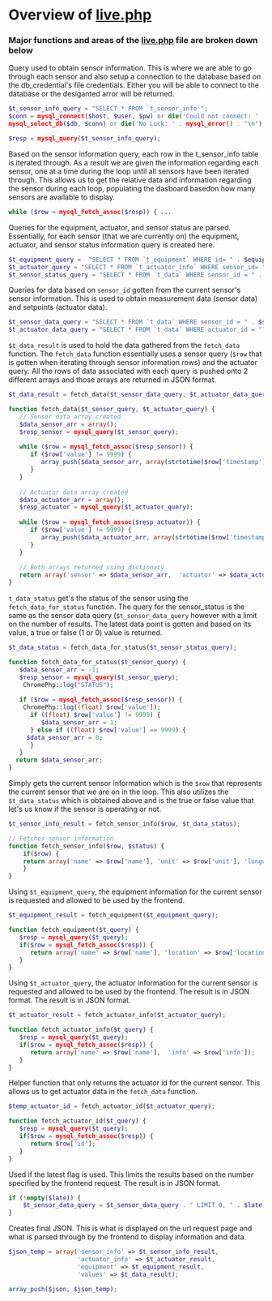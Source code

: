# Overview of [live.php](../live.php)
### Major functions and areas of the [live.php](../live.php) file are broken down below 


Query used to obtain sensor information. This is where we are able to go through each sensor and also setup a connection to the database based on the db_credential's file credentials. Either you will be able to connect to the database or the desiganted arror will be returned.
```php
$t_sensor_info_query = "SELECT * FROM `t_sensor_info`";
$conn = mysql_connect($host, $user, $pw) or die('Could not connect: ' . mysql_error());
mysql_select_db($db, $conn) or die('No Luck: ' . mysql_error() . "\n");

$resp = mysql_query($t_sensor_info_query);
```
Based on the sensor information query, each row in the t_sensor_info table is iterated through. As a result we are given the information regarding each sensor, one at a time during the loop until all sensors have been iterated through. This allows us to get the relative data and information regarding the sensor during each loop,  populating the dasboard basedon how many sensors are available to display.
```php
while ($row = mysql_fetch_assoc($resp)) { ...
```

Queries for the equipment, actuator, and sensor status are parsed. Essentially, for each sensor (that we are currently on) the equipment, actuator, and sensor status information query is created here.
```php
$t_equipment_query =  "SELECT * FROM `t_equipment` WHERE id= " . $equipment_id;
$t_actuator_query = "SELECT * FROM `t_actuator_info` WHERE sensor_id= " . $sensor_id;  
$t_sensor_status_query = "SELECT * FROM `t_data` WHERE sensor_id = " . $sensor_id  . " ORDER BY `timestamp` DESC" . " LIMIT 0, 1";
```

Queries for data based on `sensor_id` gotten from the current sensor's sensor information. This is used to obtain measurement data (sensor data) and setpoints (actuator data). 
```php
$t_sensor_data_query = "SELECT * FROM `t_data` WHERE sensor_id = " . $sensor_id; 
$t_actuator_data_query = "SELECT * FROM `t_data` WHERE actuator_id = " . $temp_actuator_id;
```

`$t_data_result` is used to hold the data gathered from the `fetch_data` function. The `fetch_data` function essentially uses a sensor query (`$row` that is gotten when iterating through sensor information rows) and the actuator query. All the rows of data associated with each query is pushed onto 2 different arrays and those arrays are returned in JSON format. 
```php
$t_data_result = fetch_data($t_sensor_data_query, $t_actuator_data_query);
```
```php
function fetch_data($t_sensor_query, $t_actuator_query) {
   // Sensor data array created
   $data_sensor_arr = array();
   $resp_sensor = mysql_query($t_sensor_query);
   
   while ($row = mysql_fetch_assoc($resp_sensor)) {
      if ($row['value'] != 9999) {
         array_push($data_sensor_arr, array(strtotime($row['timestamp'])*1000, (float) ($row['value'])));
      }
   }
   
   // Actuator data array created
   $data_actuator_arr = array();
   $resp_actuator = mysql_query($t_actuator_query);
   
   while ($row = mysql_fetch_assoc($resp_actuator)) {
      if ($row['value'] != 9999) {
         array_push($data_actuator_arr, array(strtotime($row['timestamp'])*1000, (float) ($row['value'])));
      }
   }
   
   // Both arrays returned using dictionary
   return array('sensor' => $data_sensor_arr,  'actuator' => $data_actuator_arr);
}
```

`t_data_status` get's the status of the sensor using the `fetch_data_for_status` function. The query for the sensor_status is the same as the sensor data query (`$t_sensor_data_query` however with a limit on the number of results. The latest data point is gotten and based on its value, a true or false (1 or 0) value is returned.
```php
$t_data_status = fetch_data_for_status($t_sensor_status_query);
```
```php
function fetch_data_for_status($t_sensor_query) {
   $data_sensor_arr = -1;
   $resp_sensor = mysql_query($t_sensor_query);
    ChromePhp::log("STATUS");
	
   if ($row = mysql_fetch_assoc($resp_sensor)) {
    ChromePhp::log((float) $row['value']);
      if ((float) $row['value'] != 9999) {
         $data_sensor_arr = 1;
      } else if ((float) $row['value'] == 9999) {
	 $data_sensor_arr = 0;
      }
   }
  return $data_sensor_arr;
}
```

Simply gets the current sensor information which is the `$row` that represents the current sensor that we are on in the loop. This also utilizes the `$t_data_status` which is obtained above and is the true or false value that let's us know if the sensor is operating or not.
```php
$t_sensor_info_result = fetch_sensor_info($row, $t_data_status);
```
```php
// Fetches sensor information
function fetch_sensor_info($row, $status) {
    if($row) {
	return array('name' => $row['name'], 'unit' => $row['unit'], 'longunit' => $row['longunit'], 'info' => $row['info'], 'status' => $status);
    }
}
```

Using `$t_equipment_query`, the equipment information for the current sensor is requested and allowed to be used by the frontend.
```php
$t_equipment_result = fetch_equipment($t_equipment_query);
```
```php
function fetch_equipment($t_query) {
   $resp = mysql_query($t_query);
   if($row = mysql_fetch_assoc($resp)) {
      return array('name' => $row['name'], 'location' => $row['location'], 'info' => $row['info']);
   }
}

```
Using `$t_actuator_query`, the actuator information for the current sensor is requested and allowed to be used by the frontend. The result is in JSON format.  The result is in JSON format.
```php
$t_actuator_result = fetch_actuator_info($t_actuator_query);
```
```php
function fetch_actuator_info($t_query) {
   $resp = mysql_query($t_query);
   if($row = mysql_fetch_assoc($resp)) {
      return array('name' => $row['name'],  'info' => $row['info']);
   }
}
```

Helper function that only returns the actuator id for the current sensor. This allows us to get actuator data in the `fetch_data` function.
```php
$temp_actuator_id = fetch_actuator_id($t_actuator_query);
```
```php
function fetch_actuator_id($t_query) {
   $resp = mysql_query($t_query);
   if($row = mysql_fetch_assoc($resp)) {
      return $row['id'];
   }
}
```

Used if the latest flag is used. This limits the results based on the number specified by the frontend request. The result is in JSON format.
```php
if (!empty($late)) {
	$t_sensor_data_query = $t_sensor_data_query . " LIMIT 0, " . $late;
}
```

Creates final JSON. This is what is displayed on the url request page and what is parsed through by the frontend to display information and data.
```php
$json_temp = array('sensor_info' => $t_sensor_info_result,
				   'actuator_info' => $t_actuator_result,
                   'equipment' => $t_equipment_result,
                   'values' => $t_data_result);

array_push($json, $json_temp);
```
